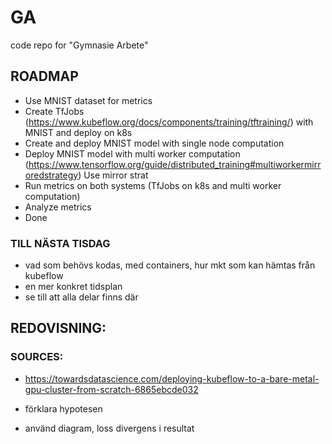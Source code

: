 # GA
code repo for "Gymnasie Arbete"


## ROADMAP

- Use MNIST dataset for metrics
- Create TfJobs (https://www.kubeflow.org/docs/components/training/tftraining/) with MNIST and deploy on k8s
- Create and deploy MNIST model with single node computation
- Deploy MNIST model with multi worker computation (https://www.tensorflow.org/guide/distributed_training#multiworkermirroredstrategy) Use mirror strat
- Run metrics on both systems (TfJobs on k8s and multi worker computation)
- Analyze metrics
- Done



### TILL NÄSTA TISDAG

- vad som behövs kodas, med containers, hur mkt som kan hämtas från kubeflow
- en mer konkret tidsplan
- se till att alla delar finns där

## REDOVISNING:

### SOURCES:

- https://towardsdatascience.com/deploying-kubeflow-to-a-bare-metal-gpu-cluster-from-scratch-6865ebcde032

- förklara hypotesen
- använd diagram, loss divergens i resultat


